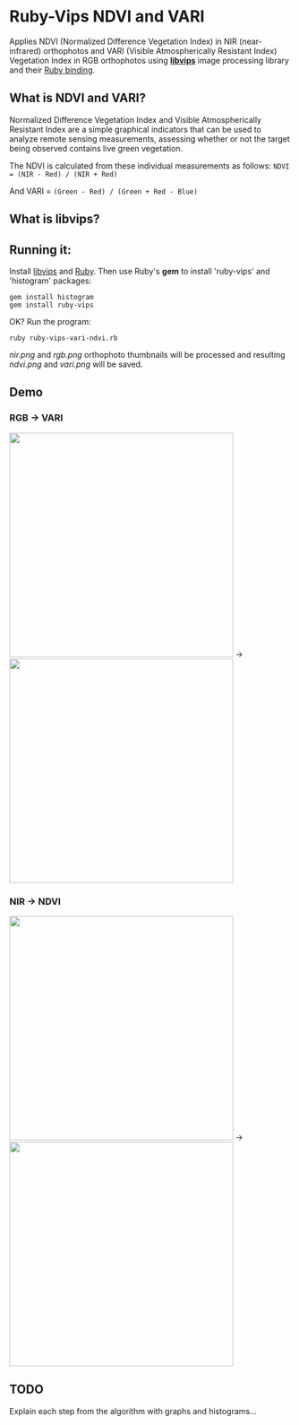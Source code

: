 # Ruby-Vips NDVI and VARI

Applies NDVI (Normalized Difference Vegetation Index) in NIR (near-infrared) orthophotos and VARI (Visible Atmospherically Resistant Index) Vegetation Index in RGB orthophotos using **[libvips](https://libvips.github.io/libvips/)** image processing library and their [Ruby binding](https://github.com/libvips/ruby-vips).

## What is NDVI and VARI?

Normalized Difference Vegetation Index and Visible Atmospherically Resistant Index are a simple graphical indicators that can be used to analyze remote sensing measurements, assessing whether or not the target being observed contains live green vegetation.

The NDVI is calculated from these individual measurements as follows: `NDVI = (NIR - Red) / (NIR + Red)`

And VARI = `(Green - Red) / (Green + Red - Blue)`

## What is libvips?



## Running it:

Install [libvips](https://libvips.github.io/libvips/install.html) and [Ruby](https://www.ruby-lang.org/en/). Then use Ruby's **gem** to install 'ruby-vips' and 'histogram' packages:

```
gem install histogram
gem install ruby-vips
```

OK? Run the program:

```
ruby ruby-vips-vari-ndvi.rb
```

_nir.png_ and _rgb.png_ orthophoto thumbnails will be processed and resulting _ndvi.png_ and _vari.png_ will be saved.

## Demo

### RGB → VARI
<img src="https://github.com/dirceup/pyvips-NDVI-and-VARI/blob/master/rgb.png" width="400"/> → <img src="https://github.com/dirceup/pyvips-NDVI-and-VARI/blob/master/vari.png" width="400"/>

### NIR → NDVI
<img src="https://github.com/dirceup/pyvips-NDVI-and-VARI/blob/master/nir.png" width="400"/> → <img src="https://github.com/dirceup/pyvips-NDVI-and-VARI/blob/master/ndvi.png" width="400"/>

## TODO

Explain each step from the algorithm with graphs and histograms...
